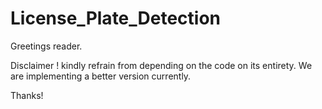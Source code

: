 # License_Plate_Detection

Greetings reader.

Disclaimer !
kindly refrain from depending on the code on its entirety. We are implementing a better version currently.

Thanks!
